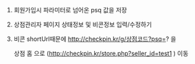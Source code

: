 1.  회원가입시 파라미터로 넘어온 psq 값을 저장

2.  상점관리자 페이지 상태정보 및 비콘정보 입력/수정하기

3.  비콘 shortUrl때문에 http://checkpin.kr/g/상점코드?psq=? 을
  
    상점 홈 으로 (http://checkpin.kr/store.php?seller_id=test1 ) 이동




